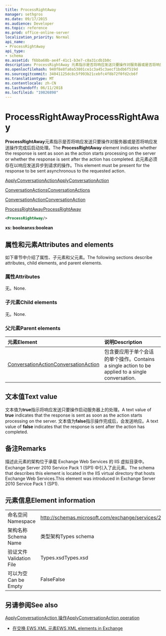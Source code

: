 ```yaml
---
title: ProcessRightAway
manager: sethgros
ms.date: 09/17/2015
ms.audience: Developer
ms.topic: reference
ms.prod: office-online-server
localization_priority: Normal
api_name:
- ProcessRightAway
api_type:
- schema
ms.assetid: f6bba68b-ae4f-41c1-b3e7-c8a31cdb1b0c
description: ProcessRightAway 元素指示是否将响应发送只要操作对服务器或是否将响应发送操作完成后启动处理。 此元素必须存在以响应发送异步到请求的操作。
ms.openlocfilehash: 940f8e8fa0a53801ce1c3a45c3aecf1bdb6f519d
ms.sourcegitcommit: 34041125dc8c5f993b21cebfc4f8b72f0fd2cb6f
ms.translationtype: MT
ms.contentlocale: zh-CN
ms.lasthandoff: 06/11/2018
ms.locfileid: "19826898"
---
```

# <a name="processrightaway"></a><span data-ttu-id="81ef5-104">ProcessRightAway</span><span class="sxs-lookup"><span data-stu-id="81ef5-104">ProcessRightAway</span></span>

<span data-ttu-id="81ef5-105">**ProcessRightAway**元素指示是否将响应发送只要操作对服务器或是否将响应发送操作完成后启动处理。</span><span class="sxs-lookup"><span data-stu-id="81ef5-105">The **ProcessRightAway** element indicates whether the response is sent as soon as the action starts processing on the server or whether the response is sent after the action has completed.</span></span> <span data-ttu-id="81ef5-106">此元素必须存在以响应发送异步到请求的操作。</span><span class="sxs-lookup"><span data-stu-id="81ef5-106">This element must be present for the response to be sent asynchronous to the requested action.</span></span> 
  
[<span data-ttu-id="81ef5-107">ApplyConversationAction</span><span class="sxs-lookup"><span data-stu-id="81ef5-107">ApplyConversationAction</span></span>](applyconversationaction.md)
  
[<span data-ttu-id="81ef5-108">ConversationActions</span><span class="sxs-lookup"><span data-stu-id="81ef5-108">ConversationActions</span></span>](conversationactions.md)
  
[<span data-ttu-id="81ef5-109">ConversationAction</span><span class="sxs-lookup"><span data-stu-id="81ef5-109">ConversationAction</span></span>](conversationaction.md)
  
[<span data-ttu-id="81ef5-110">ProcessRightAway</span><span class="sxs-lookup"><span data-stu-id="81ef5-110">ProcessRightAway</span></span>](processrightaway.md)
  
```XML
<ProcessRightAway/>
```

 <span data-ttu-id="81ef5-111">**xs: boolean**</span><span class="sxs-lookup"><span data-stu-id="81ef5-111">**xs:boolean**</span></span>
## <a name="attributes-and-elements"></a><span data-ttu-id="81ef5-112">属性和元素</span><span class="sxs-lookup"><span data-stu-id="81ef5-112">Attributes and elements</span></span>

<span data-ttu-id="81ef5-113">如下章节中介绍了属性、子元素和父元素。</span><span class="sxs-lookup"><span data-stu-id="81ef5-113">The following sections describe attributes, child elements, and parent elements.</span></span>
  
### <a name="attributes"></a><span data-ttu-id="81ef5-114">属性</span><span class="sxs-lookup"><span data-stu-id="81ef5-114">Attributes</span></span>

<span data-ttu-id="81ef5-115">无。</span><span class="sxs-lookup"><span data-stu-id="81ef5-115">None.</span></span>
  
### <a name="child-elements"></a><span data-ttu-id="81ef5-116">子元素</span><span class="sxs-lookup"><span data-stu-id="81ef5-116">Child elements</span></span>

<span data-ttu-id="81ef5-117">无。</span><span class="sxs-lookup"><span data-stu-id="81ef5-117">None.</span></span>
  
### <a name="parent-elements"></a><span data-ttu-id="81ef5-118">父元素</span><span class="sxs-lookup"><span data-stu-id="81ef5-118">Parent elements</span></span>

|<span data-ttu-id="81ef5-119">**元素**</span><span class="sxs-lookup"><span data-stu-id="81ef5-119">**Element**</span></span>|<span data-ttu-id="81ef5-120">**说明**</span><span class="sxs-lookup"><span data-stu-id="81ef5-120">**Description**</span></span>|
|:-----|:-----|
|[<span data-ttu-id="81ef5-121">ConversationAction</span><span class="sxs-lookup"><span data-stu-id="81ef5-121">ConversationAction</span></span>](conversationaction.md) <br/> |<span data-ttu-id="81ef5-122">包含要应用于单个会话的单个操作。</span><span class="sxs-lookup"><span data-stu-id="81ef5-122">Contains a single action to be applied to a single conversation.</span></span>  <br/> |
   
## <a name="text-value"></a><span data-ttu-id="81ef5-123">文本值</span><span class="sxs-lookup"><span data-stu-id="81ef5-123">Text value</span></span>

<span data-ttu-id="81ef5-124">文本值为**true**指示将响应发送只要操作启动服务器上的处理。</span><span class="sxs-lookup"><span data-stu-id="81ef5-124">A text value of **true** indicates that the response is sent as soon as the action starts processing on the server.</span></span> <span data-ttu-id="81ef5-125">文本值为**false**指示操作完成后，会发送响应。</span><span class="sxs-lookup"><span data-stu-id="81ef5-125">A text value of **false** indicates that the response is sent after the action has completed.</span></span> 
  
## <a name="remarks"></a><span data-ttu-id="81ef5-126">备注</span><span class="sxs-lookup"><span data-stu-id="81ef5-126">Remarks</span></span>

<span data-ttu-id="81ef5-127">描述此元素的架构位于承载 Exchange Web Services 的 IIS 虚拟目录中。Exchange Server 2010 Service Pack 1 (SP1) 中引入了此元素。</span><span class="sxs-lookup"><span data-stu-id="81ef5-127">The schema that describes this element is located in the IIS virtual directory that hosts Exchange Web Services.This element was introduced in Exchange Server 2010 Service Pack 1 (SP1).</span></span>
  
## <a name="element-information"></a><span data-ttu-id="81ef5-128">元素信息</span><span class="sxs-lookup"><span data-stu-id="81ef5-128">Element information</span></span>

|||
|:-----|:-----|
|<span data-ttu-id="81ef5-129">命名空间</span><span class="sxs-lookup"><span data-stu-id="81ef5-129">Namespace</span></span>  <br/> |http://schemas.microsoft.com/exchange/services/2006/types  <br/> |
|<span data-ttu-id="81ef5-130">架构名称</span><span class="sxs-lookup"><span data-stu-id="81ef5-130">Schema Name</span></span>  <br/> |<span data-ttu-id="81ef5-131">类型架构</span><span class="sxs-lookup"><span data-stu-id="81ef5-131">Types schema</span></span>  <br/> |
|<span data-ttu-id="81ef5-132">验证文件</span><span class="sxs-lookup"><span data-stu-id="81ef5-132">Validation File</span></span>  <br/> |<span data-ttu-id="81ef5-133">Types.xsd</span><span class="sxs-lookup"><span data-stu-id="81ef5-133">Types.xsd</span></span>  <br/> |
|<span data-ttu-id="81ef5-134">可以为空</span><span class="sxs-lookup"><span data-stu-id="81ef5-134">Can be Empty</span></span>  <br/> |<span data-ttu-id="81ef5-135">False</span><span class="sxs-lookup"><span data-stu-id="81ef5-135">False</span></span>  <br/> |
   
## <a name="see-also"></a><span data-ttu-id="81ef5-136">另请参阅</span><span class="sxs-lookup"><span data-stu-id="81ef5-136">See also</span></span>



[<span data-ttu-id="81ef5-137">ApplyConversationAction 操作</span><span class="sxs-lookup"><span data-stu-id="81ef5-137">ApplyConversationAction operation</span></span>](applyconversationaction-operation.md)


- [<span data-ttu-id="81ef5-138">在交换 EWS XML 元素</span><span class="sxs-lookup"><span data-stu-id="81ef5-138">EWS XML elements in Exchange</span></span>](ews-xml-elements-in-exchange.md)

